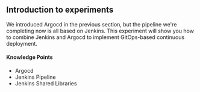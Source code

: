 ## Introduction to experiments

We introduced Argocd in the previous section, but the pipeline we're completing now is all based on Jenkins. This experiment will show you how to combine Jenkins and Argocd to implement GitOps-based continuous deployment.

#### Knowledge Points

- Argocd
- Jenkins Pipeline
- Jenkins Shared Libraries
